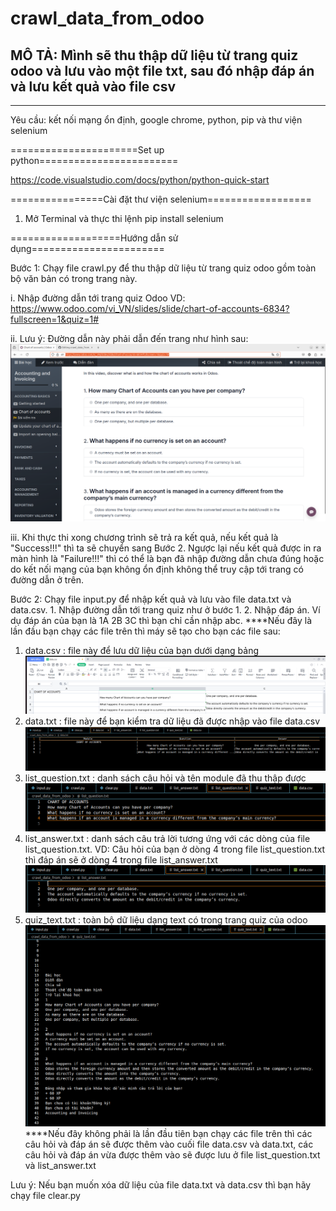 # crawl_data_from_odoo
MÔ TẢ: Mình sẽ thu thập dữ liệu từ trang quiz odoo và lưu vào một file txt, sau đó nhập đáp án và lưu kết quả vào file csv 
--------------------------------------------------------------------------------------------------------------------------
--------------------------------------------------------------------------------------------------------------------------
Yêu cầu: kết nối mạng ổn định, google chrome, python, pip và thư viện selenium

======================Set up python========================

https://code.visualstudio.com/docs/python/python-quick-start

================Cài đặt thư viện selenium==================
1. Mở Terminal và thực thi lệnh pip install selenium

===================Hướng dẫn sử dụng=======================

Bước 1: Chạy file crawl.py để thu thập dữ liệu từ trang quiz odoo gồm toàn bộ văn bản có trong trang này.
      
i. Nhập đường dẫn tới trang quiz Odoo VD: https://www.odoo.com/vi_VN/slides/slide/chart-of-accounts-6834?fullscreen=1&quiz=1#
      
ii. Lưu ý: Đường dẫn này phải dẫn đến trang như hình sau: 
            ![Alt text](images/path_to_quiz.png)

iii. Khi thực thi xong chương trình sẽ trả ra kết quả, nếu kết quả là "Success!!!" thì ta sẽ chuyển sang Bước 2. Ngược lại nếu kết quả được in ra màn hình là "Failure!!!" thì có thể là bạn đã nhập đường dẫn chưa đúng hoặc do kết nối mạng của bạn không ổn định không thể truy cập tới trang có đường dẫn ở trên.

Bước 2: Chạy file input.py để nhập kết quả và lưu vào file data.txt và data.csv.
      1. Nhập đường dẫn tới trang quiz như ở bước 1.
      2. Nhập đáp án. Ví dụ đáp án của bạn là 1A 2B 3C thì bạn chỉ cần nhập abc.
****Nếu đây là lần đầu bạn chạy các file trên thì máy sẽ tạo cho bạn các file sau:
  1. data.csv : file này để lưu dữ liệu của bạn dưới dạng bảng
            ![Alt text](images/data_csv.png)
  2. data.txt : file này để bạn kiểm tra dữ liệu đã được nhập vào file data.csv
            ![Alt text](images/data_txt.png)
  3. list_question.txt : danh sách câu hỏi và tên module đã thu thập được
            ![Alt text](images/list_question.png)
  4. list_answer.txt : danh sách câu trả lời tương ứng với các dòng của file list_question.txt. VD: Câu hỏi của bạn ở dòng 4 trong file list_question.txt thì đáp án sẽ ở dòng 4 trong file list_answer.txt
            ![Alt text](images/list_answer.png)
  5. quiz_text.txt : toàn bộ dữ liệu dạng text có trong trang quiz của odoo
            ![Alt text](images/quiz_text.png)
****Nếu đây không phải là lần đầu tiên bạn chạy các file trên thì các câu hỏi và đáp án sẽ được thêm vào cuối file data.csv và data.txt, các câu hỏi và đáp án vừa được thêm vào sẽ được lưu ở file list_question.txt và list_answer.txt

 Lưu ý: Nếu bạn muốn xóa dữ liệu của file data.txt và data.csv thì bạn hãy chạy file clear.py
